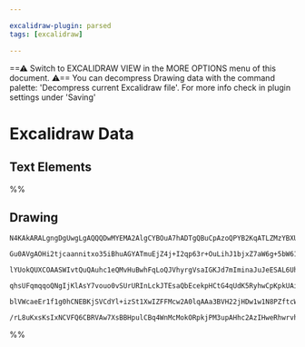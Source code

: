 ```yaml
---

excalidraw-plugin: parsed
tags: [excalidraw]

---
```

==⚠  Switch to EXCALIDRAW VIEW in the MORE OPTIONS menu of this document. ⚠== You can decompress Drawing data with the command palette: 'Decompress current Excalidraw file'. For more info check in plugin settings under 'Saving'


# Excalidraw Data

## Text Elements
%%
## Drawing
```compressed-json
N4KAkARALgngDgUwgLgAQQQDwMYEMA2AlgCYBOuA7hADTgQBuCpAzoQPYB2KqATLZMzYBXUtiRoIACyhQ4zZAHoFAc0JRJQgEYA6bGwC2CgF7N6hbEcK4OCtptbErHALRY8RMpWdx8Q1TdIEfARcZgRmBShcZQUebQBGeISaOiCEfQQOKGZuAG1wMFAwYogSbghmZwA2ABZiAAkAdhEATQAhKooYRrgAK30AEQBxLn4S2ERyoKI5JDHITG5neIAG

Gu0AVgAOHi2tjcaannitxo35iBhuAGYATmuEjZ4j+I2qp63r+OuLihJ1bjxZ7aW6g+5bW61LY1a5nC6SBCEZTSQHxKog2o8Kp3NErV5VPgFSDWZTBbgrC7MKCkNgAawQAGE2Pg2KRygBieIILlclLFSCaXDYWnKGlCDjEJkstkSanWZhwXCBLJ8koAM0I+HwAGVYGSJIIPKqBNS6QgAOr/STcQn8iqm+m6mD69CGsoXMXIjjhHJoeIXNiK7BqK5+

lYUokQUXCOAASWIvtQuQAuhc1eQMvHuBwhFqLoQJVhyrgVsaIGKJd7mIminaJuJeESAL6UhAIYg2vEnFafRr+yOMFjsLh+64Ru2D1icABynDE3FuJ2eJw2P0jhGYAzSUHb3GpQgQF00wglAFFghksomc3nI0I4MRcDuO37DlVbn2NrdV88LkQOLS2a5vgf5sMKu5oGqBBhAUTbgKmdC4HAcC6k+Da1tACIZOUj6kIBYwMIQCAUG0QoihWkrMqyHJ

qhsUFqmqqoQNgIjKlAsY7vouo0vSUrURInLckJTEsaQbEcekpHCtG4qUdK5RyhwCpKpkUAiaxqkSfoABimo6nqDYVMy7oFMxGlZFp3FmpaxAAmgtqQKJ4mcVZjoGeUbodgRTmaZxABKwhej6gLeeZ7GcQA8kGIaAuGoVib56TaZwUDabg+iaqGqDnKZPkWZxyVZNqhBGA2PDjo5YVaQAKlgUAAIJEMoI7oMEapqfFznpKhpANWJbAUAiuAvqgN4g

blVWcaeEr1f1g0hCNEBKjSVCdYl+izSt1XwIZFFMcw2A0lqAAa3BVH22jHDw1w1N8PZftcWwEQdR34C0SzPLcCQrLcMJnG8NS/SsjQEUYbAGNwtaQPQBAHoCsFrfl6QBbJVaJuWJ5eaZookMVpWdgROPELqCBwNwOUlETACybDEAg024JowQjVB+BhITpAkHxMqoFDEBtMyi2kMogoABRok9vBAtQvAbOcqArJsACUZZ+Qgyi5kq5TC2L8S/TLPC

/rL8uKxsKsIxNCVFQ6CBRVAw7XsBBHpulCBq4WnMcMokORpkjPM3upAHhc2AzIHweRhwrvh4ekbCFA/4NvuCAWyUdi9Ag2DZNqUdwDTdMM0zEGoKz7OmUK9uMNV4P4D7dY7R5aRZ8OZYsVSBjbZMaBjaB4Es9Bsd2umBjak39ucNwpeDyU+ChA1zdVzXQFarB4AtnQGrBDWcFNkAA===
```
%%